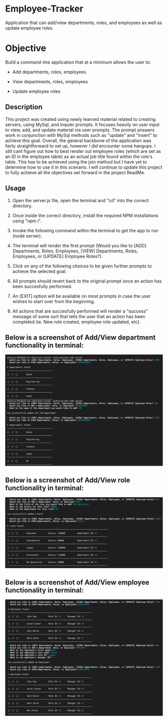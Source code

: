 # Employee-Tracker
Application that can add/view departments, roles, and employees as well as update employee roles.

# Objective
Build a command-line application that at a minimum allows the user to:

  * Add departments, roles, employees

  * View departments, roles, employees

  * Update employee roles

## Description
This project was created using newly learned material related to creating servers, using MySql, and inquier prompts. It focuses heavily on user input to view, add, and update material via user prompts. The prompt answers work in conjunction with MySql methods such as "update" and "insert" to achieve this goal. Overall, the general backbone of the application was fairly straightforward to set up, however I did encounter some hangups. I still cant figure out how to best render out employee roles (which are set as an ID in the employee table) as an actual job title found within the role's table. This has to be achieved using the join method but I have yet to determine how to use it in this scenario. I will continue to update this project to fully achieve all the objectives set forward in the project ReadMe.

## Usage
1. Open the server.js file, open the terminal and "cd" into the correct directory.

2. Once inside the correct directory, install the required NPM installations using "npm i".

3. Invoke the following command within the terminal to get the app to run (node server).

4. The terminal will render the first prompt (Would you like to [ADD] Departments, Roles, Employees, [VIEW] Departments, Roles, Employees, or [UPDATE] Employee Roles?).

5. Click on any of the following choices to be given further prompts to achieve the selected goal. 

6. All prompts should revert back to the original prompt once an action has been succesfully performed.

7. An [EXIT] option will be available on most prompts in case the user wishes to start over from the beginning.

8. All actions that are succesfully performed will render a "success" message of some sort that tells the user that an action has been completed (ie. New role created, employee role updated, etc).


## Below is a screenshot of Add/View department functionality in terminal:

 ![App Function](Add-View-Departments.png)

## Below is a screenshot of Add/View role functionality in terminal:

 ![App Function](Add-View-Roles.png)
 
## Below is a screenshot of Add/View employee functionality in terminal:

 ![App Function](Add-View-Employees.png)


